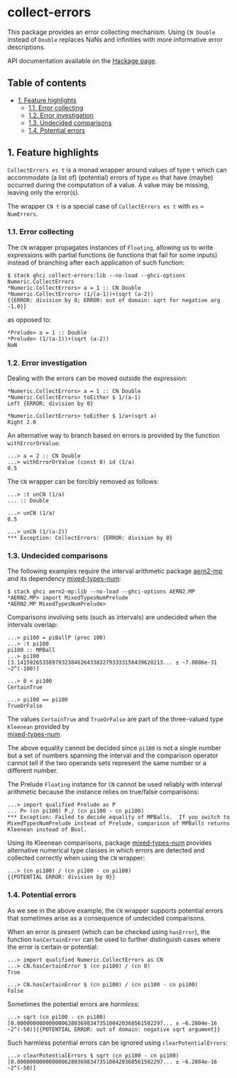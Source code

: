 # collect-errors <!-- omit in toc -->

This package provides an error collecting mechanism. Using `CN Double` instead of `Double` replaces NaNs and infinities with more informative error descriptions.

API documentation available on the [Hackage page](https://hackage.haskell.org/package/collect-errors).

## Table of contents <!-- omit in toc -->

- [1. Feature highlights](#1-feature-highlights)
  - [1.1. Error collecting](#11-error-collecting)
  - [1.2. Error investigation](#12-error-investigation)
  - [1.3. Undecided comparisons](#13-undecided-comparisons)
  - [1.4. Potential errors](#14-potential-errors)

## 1. Feature highlights

`CollectErrors es t` is a monad wrapper around values of type `t` which can accommodate (a list of)
(potential) errors of type `es` that have (maybe) occurred during the computation
of a value.  A value may be missing, leaving only the error(s).

The wrapper `CN t` is a special case of `CollectErrors es t` with `es` = `NumErrors`.

### 1.1. Error collecting

The `CN` wrapper propagates instances of `Floating`,
allowing us to write expressions with partial
functions (ie functions that fail for some inputs) instead of
branching after each application of such function:

```Text
$ stack ghci collect-errors:lib --no-load --ghci-options Numeric.CollectErrors
*Numeric.CollectErrors> a = 1 :: CN Double
*Numeric.CollectErrors> (1/(a-1))+(sqrt (a-2))
{{ERROR: division by 0; ERROR: out of domain: sqrt for negative arg -1.0}}
```

as opposed to:

```Text
*Prelude> a = 1 :: Double
*Prelude> (1/(a-1))+(sqrt (a-2))
NaN
```

### 1.2. Error investigation

Dealing with the errors can be moved outside the expression:

```Text
*Numeric.CollectErrors> a = 1 :: CN Double
*Numeric.CollectErrors> toEither $ 1/(a-1)
Left {ERROR: division by 0}

*Numeric.CollectErrors> toEither $ 1/a+(sqrt a)
Right 2.0
```

An alternative way to branch based on errors is provided by the function `withErrorOrValue`:

```Text
...> a = 2 :: CN Double
...> withErrorOrValue (const 0) id (1/a)
0.5
```

The `CN` wrapper can be forcibly removed as follows:

```Text
...> :t unCN (1/a)
... :: Double

...> unCN (1/a)
0.5

...> unCN (1/(a-2))
*** Exception: CollectErrors: {ERROR: division by 0}
```

### 1.3. Undecided comparisons

The following examples require the interval arithmetic package [aern2-mp](https://hackage.haskell.org/package/aern2-mp) and its dependency [mixed-types-num](https://hackage.haskell.org/package/mixed-types-num):

```Text
$ stack ghci aern2-mp:lib --no-load --ghci-options AERN2.MP
*AERN2.MP> import MixedTypesNumPrelude
*AERN2.MP MixedTypesNumPrelude>
```

Comparisons involving sets (such as intervals) are undecided when the intervals overlap:

```Text
...> pi100 = piBallP (prec 100)
...> :t pi100
pi100 :: MPBall
...> pi100
[3.1415926535897932384626433832793333156439620213... ± ~7.8886e-31 ~2^(-100)]

...> 0 < pi100
CertainTrue

...> pi100 == pi100
TrueOrFalse
```

The values `CertainTrue` and `TrueOrFalse` are part of the three-valued type `Kleenean` provided by  
[mixed-types-num](https://hackage.haskell.org/package/mixed-types-num).

The above equality cannot be decided since `pi100` is not a single number but a set of numbers spanning the interval and the comparison operator cannot tell if the two operands sets represent the same number or a different number.

The Prelude `Floating` instance for `CN` cannot be used reliably with interval arithmetic because the instance relies on true/false comparisons:

```Text
...> import qualified Prelude as P
... P> (cn pi100) P./ (cn pi100 - cn pi100)
*** Exception: Failed to decide equality of MPBalls.  If you switch to MixedTypesNumPrelude instead of Prelude, comparison of MPBalls returns Kleenean instead of Bool.
```

Using its Kleenean comparisons, package [mixed-types-num](https://hackage.haskell.org/package/mixed-types-num) provides alternative numerical type classes in which errors are detected and collected correctly when using the `CN` wrapper:

```Text
...> (cn pi100) / (cn pi100 - cn pi100)
{{POTENTIAL ERROR: division by 0}}
```

### 1.4. Potential errors

As we see in the above example, the `CN` wrapper supports potential errors that sometimes arise as a consequence of undecided comparisons.

When an error is present (which can be checked using `hasError`), the function `hasCertainError` can be used to further distinguish cases where the error is certain or potential:

```Text
...> import qualified Numeric.CollectErrors as CN
...> CN.hasCertainError $ (cn pi100) / (cn 0)
True

...> CN.hasCertainError $ (cn pi100) / (cn pi100 - cn pi100)
False
```

Sometimes the potential errors are *harmless*:

```Text
...> sqrt (cn pi100 - cn pi100)
[0.0000000000000006280369834735100420368561502297... ± ~6.2804e-16 ~2^(-50)]{{POTENTIAL ERROR: out of domain: negative sqrt argument}}
```

Such harmless potential errors can be ignored using `clearPotentialErrors`:

```Text
...> clearPotentialErrors $ sqrt (cn pi100 - cn pi100)
[0.0000000000000006280369834735100420368561502297... ± ~6.2804e-16 ~2^(-50)]
```
